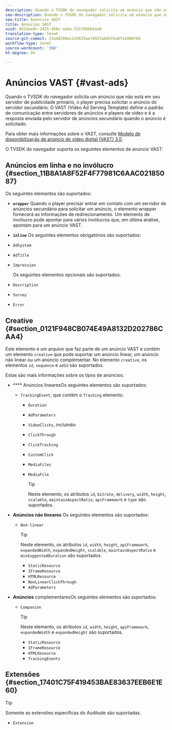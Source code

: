 ```yaml
---
description: Quando o TVSDK do navegador solicita um anúncio que não está em seu servidor de publicidade primário, o player precisa solicitar o anúncio do servidor secundário. O VAST (Video Ad Serving Template) define o padrão de comunicação entre servidores de anúncios e players de vídeo e é a resposta enviada pelo servidor de anúncios secundário quando o anúncio é solicitado.
seo-description: Quando o TVSDK do navegador solicita um anúncio que não está em seu servidor de publicidade primário, o player precisa solicitar o anúncio do servidor secundário. O VAST (Video Ad Serving Template) define o padrão de comunicação entre servidores de anúncios e players de vídeo e é a resposta enviada pelo servidor de anúncios secundário quando o anúncio é solicitado.
seo-title: Anúncios VAST
title: Anúncios VAST
uuid: 052dae0c-2425-456c-aebe-531f68bb5aa8
translation-type: tm+mt
source-git-commit: 23a48208ac1d3625ae7d925ab6bfba8f2a980766
workflow-type: tm+mt
source-wordcount: '368'
ht-degree: 0%

---
```



# Anúncios VAST {#vast-ads}

Quando o TVSDK do navegador solicita um anúncio que não está em seu servidor de publicidade primário, o player precisa solicitar o anúncio do servidor secundário. O VAST (Video Ad Serving Template) define o padrão de comunicação entre servidores de anúncios e players de vídeo e é a resposta enviada pelo servidor de anúncios secundário quando o anúncio é solicitado.

Para obter mais informações sobre o VAST, consulte [Modelo de disponibilização de anúncio de vídeo digital (VAST) 3.0](https://www.iab.com/wp-content/uploads/2015/06/VASTv3_0.pdf).

O TVSDK do navegador suporta os seguintes elementos de anúncio VAST:

## Anúncios em linha e no invólucro {#section_11B8A1A8F52F4F77981C6AAC02185087}

Os seguintes elementos são suportados:

* **`wrapper`** Quando o player precisar entrar em contato com um servidor de anúncios secundário para solicitar um anúncio, o elemento wrapper fornecerá as informações de redirecionamento. Um elemento de invólucro pode apontar para vários invólucros que, em última análise, apontam para um anúncio VAST.

* **`inline`** Os seguintes elementos obrigatórios são suportados:

* `AdSystem`
* `AdTitle`
* `Impression`

   Os seguintes elementos opcionais são suportados:

* `Description`
* `Survey`
* `Error`

## Creative {#section_0121F948CB074E49A8132D202786CAA4}

Este elemento é um arquivo que faz parte de um anúncio VAST e contém um elemento `creative` que pode suportar um anúncio linear, um anúncio não linear ou um anúncio complementar. No elemento `creative`, os elementos `id`, `sequence` e `adId` são suportados.

Estas são mais informações sobre os tipos de anúncios:

* **** Anúncios linearesOs seguintes elementos são suportados:

   * `TrackingEvent`, que contém o  `Tracking` elemento.
      * `Duration`
      * `AdParameters`
      * `VideoClicks`, incluindo:

      * `ClickThrough`
      * `ClickTracking`
      * `CustomClick`

      * `MediaFiles`

      * `MediaFile`

         >[!TIP]
         >
         >Neste elemento, os atributos `id`, `bitrate`, `delivery`, `width`, `height`, `scalable`, `maintainAspectRatio`, `apiFramework` e `type` são suportados.

* **Anúncios não lineares** Os seguintes elementos são suportados:

   * `Non-linear`

      >[!TIP]
      >
      >Neste elemento, os atributos `id`, `width`, `height`, `apiFramework`, `expandedWidth`, `expandedHeight`, `scalable`, `maintainAspectRatio` e `minSuggestedDuration` são suportados.

      * `StaticResource`
      * `IFrameResource`
      * `HTMLResource`
      * `NonLinearClickThrough`
      * `AdParameters`

* **Anúncios** complementaresOs seguintes elementos são suportados:

   * `Companion`

      >[!TIP]
      >
      >Neste elemento, os atributos `id`, `width`, `height`, `apiFramework`, `expandedWidth` e `expandedHeight` são suportados.

      * `StaticResource`
      * `IFrameResource`
      * `HTMLResource`
      * `TrackingEvents`

## Extensões {#section_17401C75F419453BAE83637EEB6E1E60}

>[!TIP]
>
>Somente as extensões específicas do Auditude são suportadas.

* `Extension`
